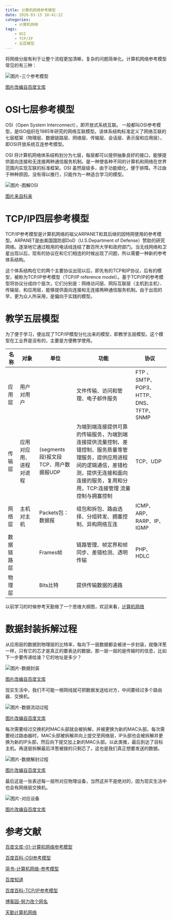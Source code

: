 ```yaml
---
title: 计算机网络参考模型
date: 2020-03-15 10:41:22
categories: 
    - 计算机网络
tags: 
	- OSI
    - TCP/IP
	- 五层模型
---
```


将网络分层有利于让整个流程更加清晰，复杂的问题简单化。计算机网络参考模型常见的有三种：

![图片-三个参考模型](2020-03-15-networkReferenceModel\cankaomoxing.jpg)

[图片改编自百度文库](https://wenku.baidu.com/view/f7593b88974bcf84b9d528ea81c758f5f61f29f4.html)

# OSI七层参考模型

OSI（Open System Interconnect），即开放式系统互联。 一般都叫OSI参考模型，是ISO组织在1985年研究的网络互联模型。该体系结构标准定义了网络互联的七层框架（物理层、数据链路层、网络层、传输层、会话层、表示层和应用层），即OSI开放系统互连参考模型。

OSI 将计算机网络体系结构划分为七层，每层都可以提供抽象良好的接口，能够提供面向连接和无连接两种通信服务机制。是一种使各种不同的计算机和网络在世界范围内实现互联的标准框架。OSI 虽然层级多，由于功能细化，便于排障。不过由于种种原因，没有得以推行，只能作为一种适合学习的模型。

![图片-图解OSI](2020-03-15-networkReferenceModel\OSItujie.jpg)

[图片来自科来](http://www.colasoft.com.cn/download/document.php)

# TCP/IP四层参考模型

TCP/IP参考模型是计算机网络的祖父ARPANET和其后继的因特网使用的参考模型。ARPANET是由美国国防部DoD（U.S.Department of Defense）赞助的研究网络。逐渐地它通过租用的电话线连结了数百所大学和政府部门。当无线网络和卫星出现以后，现有的协议在和它们相连的时候出现了问题，所以需要一种新的参考体系结构。

这个体系结构在它的两个主要协议出现以后，即先有的TCP和IP协议，后有的模型，被称为TCP/IP参考模型（TCP/IP reference model）。基于TCP/IP的参考模型将协议分成四个层次，它们分别是：网络访问层、网际互联层（主机到主机）、传输层、和应用层，能够提供面向连接和无连接两种通信服务机制。由于出现的早，更为众人所采用，是偏向于实践的模型。



# 教学五层模型

为了便于学习，便出现了TCP/IP模型分化出来的模型，即教学五层模型。这个模型在工业界是没有的，主要是方便教学使用。

| 名称       | 对象                   | 单位                                 | 功能                                                         | 协议                                    |
| ---------- | ---------------------- | ------------------------------------ | ------------------------------------------------------------ | --------------------------------------- |
| 应用层     | 用户对用户             |                                      | 文件传输、访问和管理、电子邮件服务                           | FTP 、SMTP、POP3、HTTP、DNS、TFTP、SNMP |
| 传输层     | 应用对应用、进程对进程 | (segments段)报文段TCP、用户数据报UDP | 为端到端连接提供可靠的传输服务，为端到端连接提供流量控制、差错控制、服务质量等管理服务，提供应用进程间的逻辑通信，差错检测，提供无连接和面向连接的服务，复用和分用，TCP:连接管理 流量控制与拥塞控制 | TCP、UDP                                |
| 网络层     | 主机对主机             | Packets包：数据报                    | 组包和拆包、路由选择、分组转发、拥塞控制、异构网络互连       | ICMP、ARP、RARP、IP、IGMP               |
| 数据链路层 |                        | Frames帧                             | 链路管理、帧定界和帧同步、差错检测、透明传输                 | PHP、HDLC                               |
| 物理层     |                        | Bits比特                             | 提供传输数据的通路                                           |                                         |

以前学习的时候参考天勤做了一个思维大纲图，欢迎来看，[计算机网络](https://mubu.com/doc/5PAGbmxGYrg)

# 数据封装拆解过程

从应用层的数据到物理层的比特率，每向下一层数据都会被进一步封装，就像洋葱一样，只有它的芯才是真正的要表达的数据，那一层一层的是传输时的信息，比如下一步要传递给谁？它的地址是多少？

![图片-数据封装](2020-03-15-networkReferenceModel\fengzhuang.png)

[图片改编自百度文库](https://wenku.baidu.com/view/f7593b88974bcf84b9d528ea81c758f5f61f29f4.html)

现实生活中，我们不可能一根网线就可把数据发送给对方，中间要经过多个路由器、交换机。

![图片-数据流动过程](2020-03-15-networkReferenceModel\liudongguocheng.png)

[图片改编自百度文库](https://wenku.baidu.com/view/f7593b88974bcf84b9d528ea81c758f5f61f29f4.html)

每次需要经过交换机时MAC头部就会被拆解，并被更换为新的MAC头部。每次需要经过路由器时，MAC头部被拆解并向上提交至网络层，IP头部也会被拆解并更换为新的IP头部，然后向下提交加上新的MAC头部。以此类推，最后到达了目标主机。再逐层拆解最后洋葱被拨的只剩芯了，这也是我们真正想要发送的数据。

![图片-数据解封过程](2020-03-15-networkReferenceModel\jiefeng.png)

[图片改编自百度文库](https://wenku.baidu.com/view/f7593b88974bcf84b9d528ea81c758f5f61f29f4.html)

最后这是一张表述每一层所对应物理设备，当然这并不是绝对的，因为现实生活中也会有网络层交换机。

![图片-对应设备](2020-03-15-networkReferenceModel\shebei.png)

[图片改编自百度文库](https://wenku.baidu.com/view/f7593b88974bcf84b9d528ea81c758f5f61f29f4.html)

# 参考文献

[百度文库-01-计算机网络参考模型](https://wenku.baidu.com/view/f7593b88974bcf84b9d528ea81c758f5f61f29f4.html)

[百度百科-OSI参考模型]([https://baike.baidu.com/item/OSI%E5%8F%82%E8%80%83%E6%A8%A1%E5%9E%8B](https://baike.baidu.com/item/OSI参考模型))

[简书-计算机网络-参考模型](https://www.jianshu.com/p/348df1dde9bd)

[百度知道](https://zhidao.baidu.com/question/573470632.html)

[百度百科-TCP/IP参考模型]([https://baike.baidu.com/item/TCP%2FIP%E5%8F%82%E8%80%83%E6%A8%A1%E5%9E%8B](https://baike.baidu.com/item/TCP%2FIP参考模型))

[博客园-努力改个网名](https://www.cnblogs.com/lsdb/p/9564094.html)

[天勤计算机网络]()

